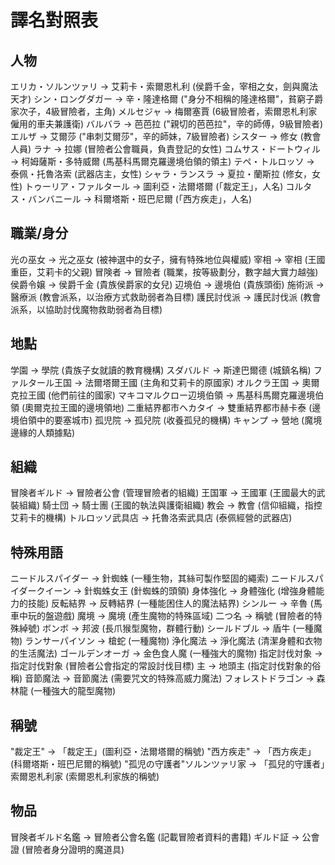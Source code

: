 # 譯名對照表

## 人物

エリカ・ソルンツァリ → 艾莉卡・索爾恩札利 (侯爵千金，宰相之女，劍與魔法天才)
シン・ロングダガー → 辛・隆達格爾 ("身分不相稱的隆達格爾"，貧窮子爵家次子，4級冒險者，主角)
メルセジャ → 梅爾塞賈 (6級冒險者，索爾恩札利家僱用的車夫兼護衛)
バルバラ → 芭芭拉 ("親切的芭芭拉"，辛的師傅，9級冒險者)
エルザ → 艾爾莎 ("串刺艾爾莎"，辛的師妹，7級冒險者)
シスター → 修女 (教會人員)
ラナ → 拉娜 (冒險者公會職員，負責登記的女性)
コムサス・ドートウィル → 柯姆薩斯・多特威爾 (馬基科馬爾克羅邊境伯領的領主)
テペ・トルロッソ → 泰佩・托魯洛索 (武器店主，女性)
シャラ・ランスラ → 夏拉・蘭斯拉 (修女，女性)
トゥーリア・ファルタール → 圖利亞・法爾塔爾 (「裁定王」，人名)
コルタス・バンバニール → 科爾塔斯・班巴尼爾 (「西方疾走」，人名)

## 職業/身分

光の巫女 → 光之巫女 (被神選中的女子，擁有特殊地位與權威)
宰相 → 宰相 (王國重臣，艾莉卡的父親)
冒険者 → 冒險者 (職業，按等級劃分，數字越大實力越強)
侯爵令嬢 → 侯爵千金 (貴族侯爵家的女兒)
辺境伯 → 邊境伯 (貴族頭銜)
施術派 → 醫療派 (教會派系，以治療方式救助弱者為目標)
護民討伐派 → 護民討伐派 (教會派系，以協助討伐魔物救助弱者為目標)

## 地點

学園 → 學院 (貴族子女就讀的教育機構)
スダバルド → 斯達巴爾德 (城鎮名稱)
ファルタール王国 → 法爾塔爾王國 (主角和艾莉卡的原國家)
オルクラ王国 → 奧爾克拉王國 (他們前往的國家)
マキコマルクロー辺境伯領 → 馬基科馬爾克羅邊境伯領 (奧爾克拉王國的邊境領地)
二重結界都市ヘカタイ → 雙重結界都市赫卡泰 (邊境伯領中的要塞城市)
孤児院 → 孤兒院 (收養孤兒的機構)
キャンプ → 營地 (魔境邊緣的人類據點)

## 組織

冒険者ギルド → 冒險者公會 (管理冒險者的組織)
王国軍 → 王國軍 (王國最大的武裝組織)
騎士団 → 騎士團 (王國的執法與護衛組織)
教会 → 教會 (信仰組織，指控艾莉卡的機構)
トルロッソ武具店 → 托魯洛索武具店 (泰佩經營的武器店)

## 特殊用語

ニードルスパイダー → 針蜘蛛 (一種生物，其絲可製作堅固的繩索)
ニードルスパイダークイーン → 針蜘蛛女王 (針蜘蛛的頭領)
身体強化 → 身體強化 (增強身體能力的技能)
反転結界 → 反轉結界 (一種能困住人的魔法結界)
シンルー → 辛魯 (馬車中玩的盤遊戲)
魔境 → 魔境 (產生魔物的特殊區域)
二つ名 → 稱號 (冒險者的特殊綽號)
ボンボ → 邦波 (長爪猴型魔物，群體行動)
シールドブル → 盾牛 (一種魔物)
ランサーパイソン → 槍蛇 (一種魔物)
浄化魔法 → 淨化魔法 (清潔身體和衣物的生活魔法)
ゴールデンオーガ → 金色食人魔 (一種強大的魔物)
指定討伐対象 → 指定討伐對象 (冒險者公會指定的常設討伐目標)
主 → 地頭主 (指定討伐對象的俗稱)
音節魔法 → 音節魔法 (需要咒文的特殊高威力魔法)
フォレストドラゴン → 森林龍 (一種強大的龍型魔物)

## 稱號

"裁定王" → 「裁定王」(圖利亞・法爾塔爾的稱號)
"西方疾走" → 「西方疾走」(科爾塔斯・班巴尼爾的稱號)
"孤児の守護者"ソルンツァリ家 → 「孤兒的守護者」索爾恩札利家 (索爾恩札利家族的稱號)

## 物品

冒険者ギルド名鑑 → 冒險者公會名鑑 (記載冒險者資料的書籍)
ギルド証 → 公會證 (冒險者身分證明的魔道具)